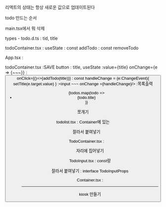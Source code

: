 리액트의 상태는 항상 새로운 값으로 업데이트된다



todo 만드는 순서

main.tsx에서 뭐 삭제

types - todo.d.ts
: tid, title

todoContainer.tsx
: useState<Todo>
: const addTodo
: const removeTodo

App.tsx
:<TodoContainer></TodoContainer>

todoContainer.tsx
:SAVE button
: title, useState
:value={title} onChange={e => {~~~}}
: <button> onClick={()=>{addTodo(title)}}
: const handleChange = (e:ChangeEvent<HTMLInputElement>){
	setTitle(e.target.value) }
:<input ~~~ 
	onChange ={handleChange}/>
:목록출력
<ul>
	{todos.map(todo => <li key={todo.tid}> {todo.title} </li>)}
</ul>

쪼개기




todolist.tsx
: Container에 있는 <ul> 잘라서 붙여넣기

TodoContainer.tsx
: <ul> 자리에 <TodoList> 집어넣기

TodoInput.tsx
: const랑 <div> 잘라서 붙여넣기
: interface TodoInputProps

Container.tsx
: 

------------------------------------------
kiosk 만들기
